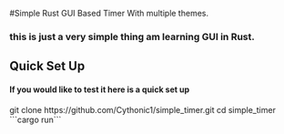 #Simple Rust GUI Based Timer With multiple themes.

<h3> this is just a very simple thing am learning GUI in Rust. </h3>

<h2> Quick Set Up </h2>
<h4> If you would like to test it here is a quick set up </h4>
git clone https://github.com/Cythonic1/simple_timer.git
cd simple_timer
```cargo run```
